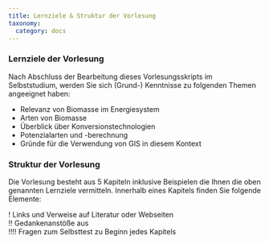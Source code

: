 ```yaml
---
title: Lernziele & Struktur der Vorlesung
taxonomy:
  category: docs
---
```


### Lernziele der Vorlesung

Nach Abschluss der Bearbeitung dieses Vorlesungsskripts im Selbststudium, werden Sie sich (Grund-) Kenntnisse zu folgenden Themen angeeignet haben:

- Relevanz von Biomasse im Energiesystem
- Arten von Biomasse
- Überblick über Konversionstechnologien
- Potenzialarten und -berechnung
- Gründe für die Verwendung von GIS in diesem Kontext

### Struktur der Vorlesung

Die Vorlesung besteht aus 5 Kapiteln inklusive Beispielen die Ihnen die oben genannten Lernziele vermitteln. Innerhalb eines Kapitels finden Sie folgende Elemente:

! Links und Verweise auf Literatur oder Webseiten <br>
!! Gedankenanstöße aus <br>
!!!! Fragen zum Selbsttest zu Beginn jedes Kapitels <br>
